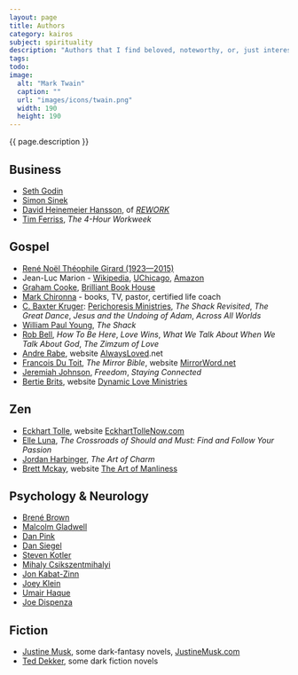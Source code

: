 ```yaml
---
layout: page
title: Authors
category: kairos
subject: spirituality
description: "Authors that I find beloved, noteworthy, or, just interesting."
tags:
todo:
image:
  alt: "Mark Twain"
  caption: ""
  url: "images/icons/twain.png"
  width: 190
  height: 190
---
```


{{ page.description }}

Business
-----
- [Seth Godin](http://sethgodin.typepad.com/)
- [Simon Sinek](https://www.startwithwhy.com/About)
- [David Heinemeier Hansson](https://twitter.com/dhh), of _[REWORK](http://david.heinemeierhansson.com/#rework)_
- [Tim Ferriss](https://twitter.com/tferriss), _The 4-Hour Workweek_

Gospel
-----
- [René Noël Théophile Girard (1923—2015)](http://www.iep.utm.edu/girard/)
- Jean-Luc Marion - [Wikipedia](https://en.wikipedia.org/wiki/Jean-Luc_Marion), [UChicago](http://philosophy.uchicago.edu/faculty/marion.html), [Amazon](https://amazon.com/e/e/B001IXMWUY/)
- [Graham Cooke](https://twitter.com/GrahamCookeBBH), [Brilliant Book House](https://www.brilliantbookhouse.com/)
- [Mark Chironna](https://twitter.com/markchironna) - books, TV, pastor, certified life coach
- [C. Baxter Kruger](http://perichoresis.org/): [Perichoresis Ministries](http://perichoresis.org/), _The Shack Revisited_, _The Great Dance_, _Jesus and the Undoing of Adam_, _Across All Worlds_
- [William Paul Young](http://wmpaulyoung.com/paul-young-blog/), _The Shack_
- [Rob Bell](https://robbell.com/), _How To Be Here_, _Love Wins_, _What We Talk About When We Talk About God_, _The Zimzum of Love_
- [Andre Rabe](https://mobile.twitter.com/AndreRabe1), website [AlwaysLoved](http://alwaysloved.net/).net
- [Francois Du Toit](https://mobile.twitter.com/francoislydia), _The Mirror Bible_, website [MirrorWord.net](http://www.mirrorword.net/)
- [Jeremiah Johnson](https://twitter.com/gracepoint555), _Freedom_, _Staying Connected_
- [Bertie Brits](https://twitter.com/BertieBrits), website [Dynamic Love Ministries](https://www.dynamicministries.com/)

Zen
-----
- [Eckhart Tolle](https://twitter.com/EckhartTolle), website [EckhartTolleNow.com](http://www.eckharttollenow.com/)
- [Elle Luna](https://twitter.com/elleluna), _The Crossroads of Should and Must: Find and Follow Your Passion_
- [Jordan Harbinger](http://theartofcharm.com/jordan-harbinger/), _The Art of Charm_
- [Brett Mckay](https://twitter.com/brettmckay), website [The Art of Manliness](http://www.artofmanliness.com/)

Psychology & Neurology
-----
- [Brené Brown](http://brenebrown.com/)
- [Malcolm Gladwell](https://mobile.twitter.com/Gladwell)
- [Dan Pink](https://mobile.twitter.com/danielpink)
- [Dan Siegel](http://www.drdansiegel.com/)
- [Steven Kotler](https://mobile.twitter.com/steven_kotler)
- [Mihaly Csikszentmihalyi](https://amazon.com/e/e/B000AQ1KVM/)
- [Jon Kabat-Zinn](http://www.mindfulnesscds.com/pages/about-the-author)
- [Joey Klein](https://twitter.com/JoeyKleinCT)
- [Umair Haque](https://umairhaque.com/)
- [Joe Dispenza](https://twitter.com/DrJoeDispenza)

Fiction
-----
- [Justine Musk](https://twitter.com/justinemusk), some dark-fantasy novels, [JustineMusk.com](http://justinemusk.com/)
- [Ted Dekker](http://teddekker.com/), some dark fiction novels

